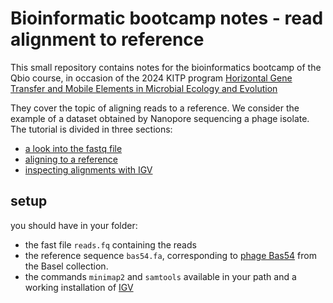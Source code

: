 # Bioinformatic bootcamp notes - read alignment to reference

This small repository contains notes for the bioinformatics bootcamp of the Qbio course, in occasion of the 2024 KITP program [Horizontal Gene Transfer and Mobile Elements in Microbial Ecology and Evolution](https://online.kitp.ucsb.edu/online/hgt24/directory.html)

They cover the topic of aligning reads to a reference. We consider the example of a dataset obtained by Nanopore sequencing a phage isolate. The tutorial is divided in three sections:
- [a look into the fastq file](note1.md)
- [aligning to a reference](note2.md)
- [inspecting alignments with IGV](note3.md)

## setup

you should have in your folder:
- the fast file `reads.fq` containing the reads
- the reference sequence `bas54.fa`, corresponding to [phage Bas54](https://www.ncbi.nlm.nih.gov/nuccore/2071745857) from the Basel collection.
- the commands `minimap2` and `samtools` available in your path and a working installation of [IGV](https://igv.org/doc/desktop/#DownloadPage/)